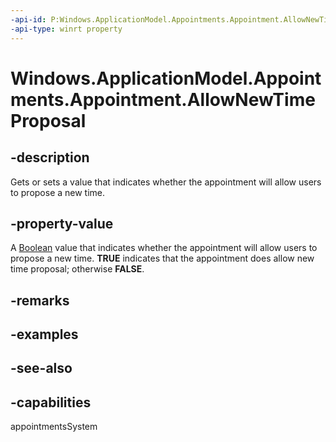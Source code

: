 ```yaml
---
-api-id: P:Windows.ApplicationModel.Appointments.Appointment.AllowNewTimeProposal
-api-type: winrt property
---
```


<!-- Property syntax
public bool AllowNewTimeProposal { get;  set; }
-->

# Windows.ApplicationModel.Appointments.Appointment.AllowNewTimeProposal

## -description
Gets or sets a value that indicates whether the appointment will allow users to propose a new time.

## -property-value
A [Boolean](/dotnet/api/system.boolean?redirectedfrom=MSDN) value that indicates whether the appointment will allow users to propose a new time. **TRUE** indicates that the appointment does allow new time proposal; otherwise **FALSE**.

## -remarks

## -examples

## -see-also

## -capabilities
appointmentsSystem
